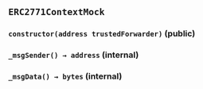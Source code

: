 ## `ERC2771ContextMock`






### `constructor(address trustedForwarder)` (public)





### `_msgSender() → address` (internal)





### `_msgData() → bytes` (internal)








